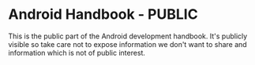 # Android Handbook - PUBLIC

This is the public part of the Android development handbook. It's publicly visible so take care not to expose information we don't want to share and information which is not of public interest.

